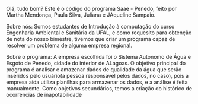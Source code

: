 Olá, tudo bom?
Este é o código do programa Saae - Penedo, feito por Martha Mendonça, Paula Silva, Juliana e JAqueline Sampaio. 

Sobre nós:
Somos estudantes de Introdução à computação do curso Engenharia Ambiental e Sanitária da UFAL, e como requesito para obtenção de nota do nosso bimestre, tivemos que criar um programa capaz de resolver um problema de alguma empresa regional.

Sobre o programa:
A empresa escolhida foi o Sistema Autonomo de Água e Esgoto de Penedo, cidade do interior de ALagoas. O objetivo principal do programa é analisar e amazenar dados de qualidade da água que serão inseridos pelo usuário(a pessoa responsável pelos dados, no caso), pois a empresa aida utiliza planilhas para armazenar os dados, e a análise é feita manualmente. Como objetivos secundários, temos a criação do histórico de ocorrencias de inapotabilidade
